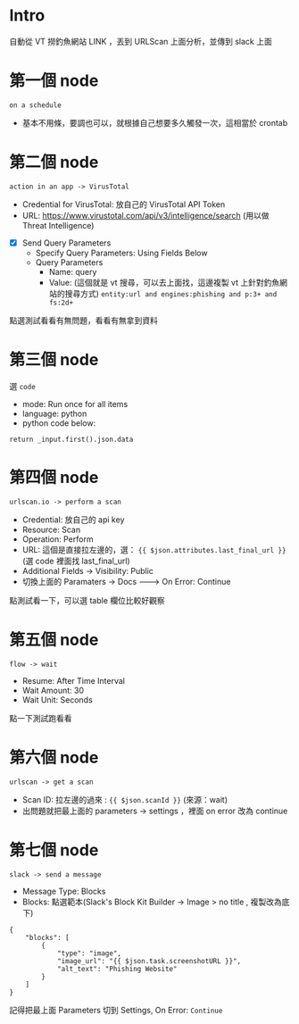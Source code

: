 # Intro

自動從 VT 撈釣魚網站 LINK ，丟到 URLScan 上面分析，並傳到 slack 上面

# 第一個 node

`on a schedule`
- 基本不用條，要調也可以，就根據自己想要多久觸發一次，這相當於 crontab

# 第二個 node

`action in an app -> VirusTotal`
- Credential for VirusTotal: 放自己的 VirusTotal API Token
- URL: https://www.virustotal.com/api/v3/intelligence/search (用以做 Threat Intelligence)
- [x] Send Query Parameters
  - Specify Query Parameters: Using Fields Below
  - Query Parameters
    - Name: query
    - Value: (這個就是 vt 搜尋，可以去上面找，這邊複製 vt 上針對釣魚網站的搜尋方式) `entity:url and engines:phishing and p:3+ and fs:2d+`  

點選測試看看有無問題，看看有無拿到資料

# 第三個 node

選 `code`
- mode: Run once for all items
- language: python
- python code below:
```
return _input.first().json.data
```

# 第四個 node

`urlscan.io -> perform a scan`
- Credential: 放自己的 api key
- Resource: Scan
- Operation: Perform
- URL: 這個是直接拉左邊的，選： `{{ $json.attributes.last_final_url }}`  (選 code 裡面找 last_final_url)
- Additional Fields -> Visibility: Public
- 切換上面的 Paramaters -> Docs ---> On Error: Continue

點測試看一下，可以選 table 欄位比較好觀察

# 第五個 node

`flow -> wait`
- Resume: After Time Interval
- Wait Amount: 30
- Wait Unit: Seconds

點一下測試跑看看

# 第六個 node

`urlscan -> get a scan`
- Scan ID: 拉左邊的過來 : `{{ $json.scanId }}`  (來源：wait)
- 出問題就把最上面的 parameters -> settings ，裡面 on error 改為 continue

# 第七個 node

`slack -> send a message`
- Message Type: Blocks
- Blocks: 點選範本(Slack's Block Kit Builder -> Image > no title , 複製改為底下)
```
{
	"blocks": [
		{
			"type": "image",
			"image_url": "{{ $json.task.screenshotURL }}",
			"alt_text": "Phishing Website"
		}
	]
}
```

記得把最上面 Parameters 切到 Settings, On Error: `Continue`

